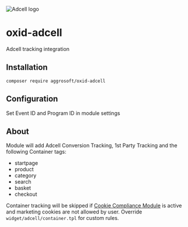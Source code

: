 ![Adcell logo](https://www.adcell.de/themes/adcell-default/images/adcell-logo.png)

# oxid-adcell
Adcell tracking integration

## Installation

`composer require aggrosoft/oxid-adcell`

## Configuration

Set Event ID and Program ID in module settings

## About

Module will add Adcell Conversion Tracking, 1st Party Tracking and the following Container tags:

* startpage
* product
* category
* search
* basket
* checkout

Container tracking will be skipped if [Cookie Compliance Module](https://github.com/aggrosoft/oxid-cookie-compliance)
is active and marketing cookies are not allowed by user. Override `widget/adcell/container.tpl` for custom rules. 